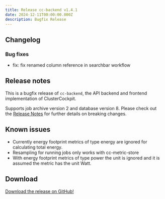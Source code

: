 ```yaml
---
title: Release cc-backend v1.4.1
date: 2024-12-11T00:00:00.000Z
description: Bugfix Release
---
```


## Changelog

### Bug fixes

- fix: fix renamed column reference in searchbar workflow

## Release notes

This is a bugfix release of `cc-backend`, the API backend and frontend
implementation of ClusterCockpit.

Supports job archive version 2 and database version 8.
Please check out the [Release Notes](https://github.com/ClusterCockpit/cc-backend/blob/master/ReleaseNotes.md) for further details on breaking changes.

## Known issues

- Currently energy footprint metrics of type energy are ignored for calculating
  total energy.
- Resampling for running jobs only works with cc-metric-store
- With energy footprint metrics of type power the unit is ignored and it is
  assumed the metric has the unit Watt.

## Download

[Download the release on GitHub!](https://github.com/ClusterCockpit/cc-backend/releases/tag/v1.4.1)
